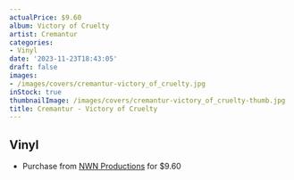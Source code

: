 ```yaml
---
actualPrice: $9.60
album: Victory of Cruelty
artist: Cremantur
categories:
- Vinyl
date: '2023-11-23T18:43:05'
draft: false
images:
- /images/covers/cremantur-victory_of_cruelty.jpg
inStock: true
thumbnailImage: /images/covers/cremantur-victory_of_cruelty-thumb.jpg
title: Cremantur - Victory of Cruelty
---
```


## Vinyl
* Purchase from [NWN Productions](http://shop.nwnprod.com/index.php?route=product/product&path=76&product_id=22048&sort=pd.name&order=ASC) for $9.60
